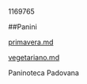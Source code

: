 1169765

##Panini

[primavera.md](panini/primavera.md)

[vegetariano.md](panini/vegetariano.md)

Paninoteca Padovana
